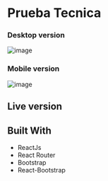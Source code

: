 

# Prueba Tecnica

### Desktop version

![image](https://user-images.githubusercontent.com/28109626/160303255-cc921d1c-40be-43f1-8a71-989bb2328a4b.png)

### Mobile version

![image](https://user-images.githubusercontent.com/28109626/160303304-c477398a-63f6-40ee-aff2-91f0cec56519.png)

## Live version

## Built With
- ReactJs
- React Router
- Bootstrap
- React-Bootstrap


